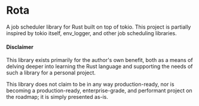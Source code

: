 # Rota

A job scheduler library for Rust built on top of tokio. This project is partially inspired by tokio itself, env_logger, and other job scheduling libraries.

#### Disclaimer

This library exists primarily for the author's own benefit, both as a means of delving deeper into learning the Rust language and supporting the needs of such a library for a personal project.

This library does not claim to be in any way production-ready, nor is becoming a production-ready, enterprise-grade, and performant project on the roadmap; it is simply presented as-is.

